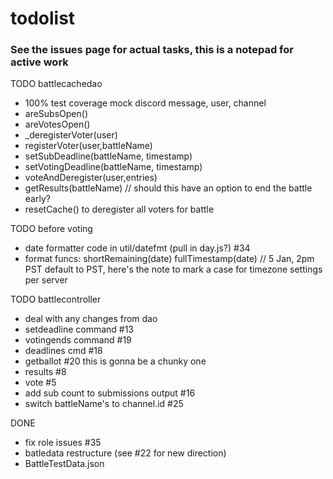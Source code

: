 # todolist

### See the issues page for actual tasks, this is a notepad for active work

TODO battlecachedao
- 100% test coverage
    mock discord message, user, channel
- areSubsOpen()
- areVotesOpen()
- _deregisterVoter(user)
- registerVoter(user,battleName)
- setSubDeadline(battleName, timestamp)
- setVotingDeadline(battleName, timestamp)
- voteAndDeregister(user,entries)
- getResults(battleName) // should this have an option to end the battle early?
- resetCache() to deregister all voters for battle

TODO before voting
- date formatter code in util/datefmt (pull in day.js?) #34
- format funcs: 
    shortRemaining(date)
    fullTimestamp(date) // 5 Jan, 2pm PST
    default to PST, here's the note to mark a case for timezone settings per server 

TODO battlecontroller
- deal with any changes from dao
- setdeadline command #13
- votingends command #19
- deadlines cmd #18
- getballot #20
    this is gonna be a chunky one
- results #8
- vote #5
- add sub count to submissions output #16
- switch battleName's to channel.id #25

DONE
- fix role issues #35
- batledata restructure (see #22 for new direction)
- BattleTestData.json